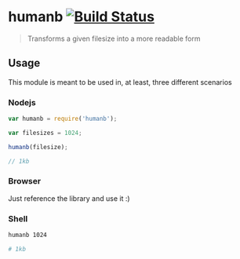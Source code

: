# humanb [![Build Status](https://travis-ci.org/cirocosta/humanb.svg?branch=master)](https://travis-ci.org/cirocosta/humanb)

> Transforms a given filesize into a more readable form

## Usage

This module is meant to be used in, at least, three different scenarios

### Nodejs

```javascript
var humanb = require('humanb');

var filesizes = 1024;

humanb(filesize);

// 1kb

```

### Browser

Just reference the library and use it :)


### Shell

```sh
humanb 1024

# 1kb
```
